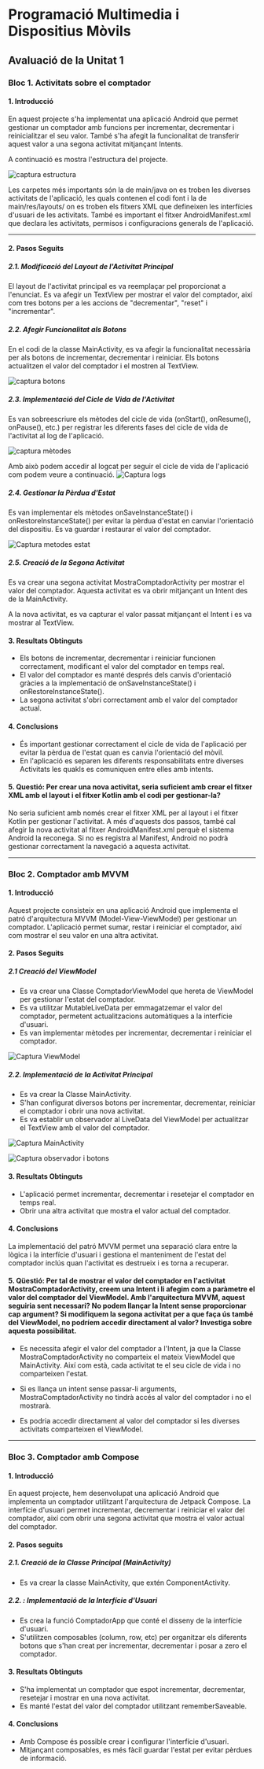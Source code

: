 # Programació Multimedia i Dispositius Mòvils

## Avaluació de la Unitat 1

### Bloc 1. Activitats sobre el comptador

#### 1. Introducció

En aquest projecte s'ha implementat una aplicació Android que permet gestionar un comptador amb funcions per incrementar, decrementar i reinicialitzar el seu valor. També s'ha afegit la funcionalitat de transferir aquest valor a una segona activitat mitjançant Intents. 

A continuació es mostra l'estructura del projecte.

![captura estructura](image.png)

Les carpetes més importants són la de main/java on es troben les diverses activitats de l'aplicació, les quals contenen el codi font i la de main/res/layouts/ on es troben els fitxers XML que defineixen les interfícies d'usuari de les activitats. També es important el fitxer AndroidManifest.xml que declara les activitats, permisos i configuracions generals de l'aplicació.

---

#### 2. Pasos Seguits

##### 2.1. Modificació del Layout de l'Activitat Principal

El layout de l'activitat principal es va reemplaçar pel proporcionat a l'enunciat. Es va afegir un TextView per mostrar el valor del comptador, així com tres botons per a les accions de "decrementar", "reset" i "incrementar".


##### 2.2. Afegir Funcionalitat als Botons

En el codi de la classe MainActivity, es va afegir la funcionalitat necessària per als botons de incrementar, decrementar i reiniciar. Els botons actualitzen el valor del comptador i el mostren al TextView.

![captura botons](image-1.png)

##### 2.3. Implementació del Cicle de Vida de l'Activitat

Es van sobreescriure els mètodes del cicle de vida (onStart(), onResume(), onPause(), etc.) per registrar les diferents fases del cicle de vida de l'activitat al log de l'aplicació.

![captura mètodes](image-2.png)

Amb això podem accedir al logcat per seguir el cicle de vida de l'aplicació com podem veure a continuació.
![Captura logs](image-3.png)

##### 2.4. Gestionar la Pèrdua d'Estat

Es van implementar els mètodes onSaveInstanceState() i onRestoreInstanceState() per evitar la pèrdua d'estat en canviar l'orientació del dispositiu. Es va guardar i restaurar el valor del comptador.

![Captura metodes estat](image-4.png)

##### 2.5. Creació de la Segona Activitat

Es va crear una segona activitat MostraComptadorActivity per mostrar el valor del comptador. Aquesta activitat es va obrir mitjançant un Intent des de la MainActivity.

A la nova activitat, es va capturar el valor passat mitjançant el Intent i es va mostrar al TextView.

#### 3. Resultats Obtinguts

- Els botons de incrementar, decrementar i reiniciar funcionen correctament, modificant el valor del comptador en temps real.
- El valor del comptador es manté després dels canvis d'orientació gràcies a la implementació de onSaveInstanceState() i onRestoreInstanceState().
- La segona activitat s'obri correctament amb el valor del comptador actual.

#### 4. Conclusions

- És important gestionar correctament el cicle de vida de l'aplicació per evitar la pèrdua de l'estat quan es canvia l'orientació del mòvil.
- En l'aplicació es separen les diferents responsabilitats entre diverses Activitats les quakls es comuniquen entre elles amb intents.

#### 5. Questió: Per crear una nova activitat, seria suficient amb crear el fitxer XML amb el layout i el fitxer Kotlin amb el codi per gestionar-la?

No seria suficient amb només crear el fitxer XML per al layout i el fitxer Kotlin per gestionar l'activitat. A més d'aquests dos passos, també cal afegir la nova activitat al fitxer AndroidManifest.xml perquè el sistema Android la reconega.
Si no es registra al Manifest, Android no podrà gestionar correctament la navegació a aquesta activitat.



---

### Bloc 2. Comptador amb MVVM

#### 1. Introducció

Aquest projecte consisteix en una aplicació Android que implementa el patró d'arquitectura MVVM (Model-View-ViewModel) per gestionar un comptador. L'aplicació permet sumar, restar i reiniciar el comptador, així com mostrar el seu valor en una altra activitat.

#### 2. Pasos Seguits

##### 2.1 Creació del ViewModel

- Es va crear una Classe ComptadorViewModel que hereta de ViewModel per gestionar l'estat del comptador.
- Es va utilitzar MutableLiveData per emmagatzemar el valor del comptador, permetent actualitzacions automàtiques a la interfície d'usuari.
- Es van implementar mètodes per incrementar, decrementar i reiniciar el comptador.

![Captura ViewModel](image-5.png)

##### 2.2. Implementació de la Activitat Principal

- Es va crear la Classe MainActivity.
- S'han configurat diversos botons per incrementar, decrementar, reiniciar el comptador i obrir una nova activitat.
- Es va establir un observador al LiveData del ViewModel per actualitzar el TextView amb el valor del comptador.

![Captura MainActivity](image-6.png)

![Captura observador i botons](image-7.png)

#### 3. Resultats Obtinguts

- L'aplicació permet incrementar, decrementar i resetejar el comptador en temps real.
- Obrir una altra activitat que mostra el valor actual del comptador.

#### 4. Conclusions

La implementació del patró MVVM permet una separació clara entre la lògica i la interfície d'usuari i gestiona el manteniment de l'estat del comptador inclús quan l'activitat es destrueix i es torna a recuperar.

#### 5. Qüestió: Per tal de mostrar el valor del comptador en l'activitat MostraComptadorActivity, creem una Intent i li afegim com a paràmetre el valor del comptador del ViewModel. Amb l'arquitectura MVVM, aquest seguiria sent necessari? No podem llançar la Intent sense proporcionar cap argument? Si modifiquem la segona activitat per a que faça ús també del ViewModel, no podríem accedir directament al valor? Investiga sobre aquesta possibilitat.

- Es necessita afegir el valor del comptador a l'Intent, ja que la Classe MostraComptadorActivity no comparteix el mateix ViewModel que MainActivity. Així com està, cada activitat te el seu cicle de vida i no comparteixen l'estat.

- Si es llança un intent sense passar-li arguments, MostraComptadorActivity no tindrà accés al valor del comptador i no el mostrarà.

- Es podria accedir directament al valor del comptador si les diverses activitats comparteixen el ViewModel.

---

### Bloc 3. Comptador amb Compose

#### 1. Introducció

En aquest projecte, hem desenvolupat una aplicació Android que implementa un comptador utilitzant l'arquitectura de Jetpack Compose. La interfície d'usuari permet incrementar, decrementar i reiniciar el valor del comptador, així com obrir una segona activitat que mostra el valor actual del comptador.

#### 2. Pasos seguits

##### 2.1. Creació de la Classe Principal (MainActivity)

- Es va crear la classe MainActivity, que extén ComponentActivity.

##### 2.2. : Implementació de la Interfície d'Usuari

- Es crea la funció ComptadorApp que conté el disseny de la interfície d'usuari.
- S'utilitzen composables (column, row, etc) per organitzar els diferents botons que s'han creat per incrementar, decrementar i posar a zero el comptador.

#### 3. Resultats Obtinguts

- S'ha implementat un comptador que espot incrementar, decrementar, resetejar i mostrar en una nova activitat.
- Es manté l'estat del valor del comptador utilitzant rememberSaveable.

#### 4. Conclusions

- Amb Compose és possible crear i configurar l'interfície d'usuari.
- Mitjançant composables, es més fàcil guardar l'estat per evitar pèrdues de informació.







